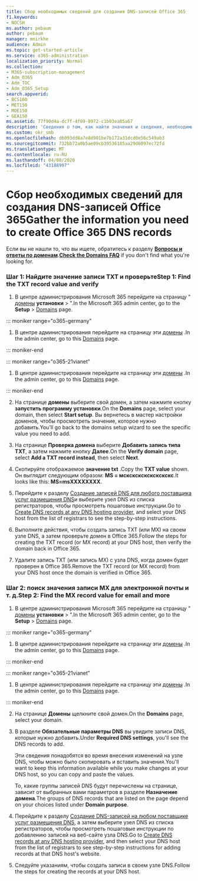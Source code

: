 ```yaml
---
title: Сбор необходимых сведений для создания DNS-записей Office 365
f1.keywords:
- NOCSH
ms.author: pebaum
author: pebaum
manager: mnirkhe
audience: Admin
ms.topic: get-started-article
ms.service: o365-administration
localization_priority: Normal
ms.collection:
- M365-subscription-management
- Adm_O365
- Adm_TOC
- Adm_O365_Setup
search.appverid:
- BCS160
- MET150
- MOE150
- GEA150
ms.assetid: 77f90d4a-dc7f-4f09-8972-c1b03ea85a67
description: 'Сведения о том, как найти значения и сведения, необходимые для создания записей DNS для Office 365. '
ms.custom: okr_smb
ms.openlocfilehash: d6093dd8a7e8d901be7b172a31dcd0e56c549ab3
ms.sourcegitcommit: 732bb72a0b5ae09cb39536185aa29d6097ec72fd
ms.translationtype: MT
ms.contentlocale: ru-RU
ms.lasthandoff: 04/08/2020
ms.locfileid: "43188997"
---
```

# <a name="gather-the-information-you-need-to-create-office-365-dns-records"></a><span data-ttu-id="c94f7-103">Сбор необходимых сведений для создания DNS-записей Office 365</span><span class="sxs-lookup"><span data-stu-id="c94f7-103">Gather the information you need to create Office 365 DNS records</span></span>

 <span data-ttu-id="c94f7-104">Если вы не нашли то, что вы ищете, обратитесь к разделу **[Вопросы и ответы по доменам](../setup/domains-faq.md)**.</span><span class="sxs-lookup"><span data-stu-id="c94f7-104">**[Check the Domains FAQ](../setup/domains-faq.md)** if you don't find what you're looking for.</span></span> 
  
### <a name="step-1-find-the-txt-record-value-and-verify"></a><span data-ttu-id="c94f7-105">Шаг 1: Найдите значение записи TXT и проверьте</span><span class="sxs-lookup"><span data-stu-id="c94f7-105">Step 1: Find the TXT record value and verify</span></span>

1. <span data-ttu-id="c94f7-106">В центре администрирования Microsoft 365 перейдите на страницу " <a href="https://go.microsoft.com/fwlink/p/?linkid=834818" target="_blank">домены</a> **установки** \> ".</span><span class="sxs-lookup"><span data-stu-id="c94f7-106">In the Microsoft 365 admin center, go to the **Setup** \> <a href="https://go.microsoft.com/fwlink/p/?linkid=834818" target="_blank">Domains</a> page.</span></span>

::: moniker range="o365-germany"

1. <span data-ttu-id="c94f7-107">В центре администрирования перейдите на страницу эти <a href="https://go.microsoft.com/fwlink/p/?linkid=854615" target="_blank">домены</a> .</span><span class="sxs-lookup"><span data-stu-id="c94f7-107">In the admin center, go to this <a href="https://go.microsoft.com/fwlink/p/?linkid=854615" target="_blank">Domains</a> page.</span></span>

::: moniker-end

::: moniker range="o365-21vianet"

1. <span data-ttu-id="c94f7-108">В центре администрирования перейдите на страницу эти <a href="https://go.microsoft.com/fwlink/p/?linkid=2007048" target="_blank">домены</a> .</span><span class="sxs-lookup"><span data-stu-id="c94f7-108">In the admin center, go to this <a href="https://go.microsoft.com/fwlink/p/?linkid=2007048" target="_blank">Domains</a> page.</span></span>

::: moniker-end
    
2. <span data-ttu-id="c94f7-109">На странице **домены** выберите свой домен, а затем нажмите кнопку **запустить программу установки**.</span><span class="sxs-lookup"><span data-stu-id="c94f7-109">On the **Domains** page, select your domain, then select **Start setup**.</span></span> <span data-ttu-id="c94f7-110">Вы вернетесь в мастер настройки доменов, чтобы просмотреть значение, которое нужно добавить.</span><span class="sxs-lookup"><span data-stu-id="c94f7-110">You'll go back to the domains setup wizard to see the specific value you need to add.</span></span>
    
3. <span data-ttu-id="c94f7-111">На странице **Проверка домена** выберите **Добавить запись типа TXT**, а затем нажмите кнопку **Далее**.</span><span class="sxs-lookup"><span data-stu-id="c94f7-111">On the **Verify domain** page, select **Add a TXT record instead**, then select **Next**.</span></span>
    
4. <span data-ttu-id="c94f7-112">Скопируйте отображаемое **значение txt** .</span><span class="sxs-lookup"><span data-stu-id="c94f7-112">Copy the **TXT value** shown.</span></span> <span data-ttu-id="c94f7-113">Он выглядит следующим образом: **MS = мскскскскскскскскс**.</span><span class="sxs-lookup"><span data-stu-id="c94f7-113">It looks like this: **MS=msXXXXXXXX**.</span></span> 
    
5. <span data-ttu-id="c94f7-114">Перейдите к разделу [Создание записей DNS для любого поставщика услуг размещения DNS](create-dns-records-at-any-dns-hosting-provider.md)и выберите узел DNS из списка регистраторов, чтобы просмотреть пошаговые инструкции.</span><span class="sxs-lookup"><span data-stu-id="c94f7-114">Go to [Create DNS records at any DNS hosting provider](create-dns-records-at-any-dns-hosting-provider.md), and select your DNS host from the list of registrars to see the step-by-step instructions.</span></span>
    
6. <span data-ttu-id="c94f7-115">Выполните действия, чтобы создать запись TXT (или MX) на своем узле DNS, а затем проверьте домен в Office 365.</span><span class="sxs-lookup"><span data-stu-id="c94f7-115">Follow the steps for creating the TXT record (or MX record) at your DNS host, then verify the domain back in Office 365.</span></span>

7. <span data-ttu-id="c94f7-116">Удалите запись TXT (или запись MX) с узла DNS, когда домен будет проверен в Office 365.</span><span class="sxs-lookup"><span data-stu-id="c94f7-116">Remove the TXT record (or MX record) from your DNS host once the domain is verified in Office 365.</span></span>
    
### <a name="step-2-find-the-mx-record-value-for-email-and-more"></a><span data-ttu-id="c94f7-117">Шаг 2: поиск значения записи MX для электронной почты и т. д.</span><span class="sxs-lookup"><span data-stu-id="c94f7-117">Step 2: Find the MX record value for email and more</span></span>

1. <span data-ttu-id="c94f7-118">В центре администрирования Microsoft 365 перейдите на страницу " <a href="https://go.microsoft.com/fwlink/p/?linkid=834818" target="_blank">домены</a> **установки** \> ".</span><span class="sxs-lookup"><span data-stu-id="c94f7-118">In the Microsoft 365 admin center, go to the **Setup** \> <a href="https://go.microsoft.com/fwlink/p/?linkid=834818" target="_blank">Domains</a> page.</span></span>
    
::: moniker range="o365-germany"

1. <span data-ttu-id="c94f7-119">В центре администрирования перейдите на страницу эти <a href="https://go.microsoft.com/fwlink/p/?linkid=854615" target="_blank">домены</a> .</span><span class="sxs-lookup"><span data-stu-id="c94f7-119">In the admin center, go to this <a href="https://go.microsoft.com/fwlink/p/?linkid=854615" target="_blank">Domains</a> page.</span></span>

::: moniker-end

::: moniker range="o365-21vianet"

1. <span data-ttu-id="c94f7-120">В центре администрирования перейдите на страницу эти <a href="https://go.microsoft.com/fwlink/p/?linkid=2007048" target="_blank">домены</a> .</span><span class="sxs-lookup"><span data-stu-id="c94f7-120">In the admin center, go to this <a href="https://go.microsoft.com/fwlink/p/?linkid=2007048" target="_blank">Domains</a> page.</span></span>

::: moniker-end
    
2. <span data-ttu-id="c94f7-121">На странице **Домены** щелкните свой домен.</span><span class="sxs-lookup"><span data-stu-id="c94f7-121">On the **Domains** page, select your domain.</span></span> 
    
3. <span data-ttu-id="c94f7-122">В разделе **Обязательные параметры DNS** вы увидите записи DNS, которые нужно добавить.</span><span class="sxs-lookup"><span data-stu-id="c94f7-122">Under **Required DNS settings**, you'll see the DNS records to add.</span></span>
    
    <span data-ttu-id="c94f7-123">Эти сведения понадобятся во время внесения изменений на узле DNS, чтобы можно было скопировать и вставить значения.</span><span class="sxs-lookup"><span data-stu-id="c94f7-123">You'll want to keep this information available while you make changes at your DNS host, so you can copy and paste the values.</span></span>
    
    <span data-ttu-id="c94f7-124">То, какие группы записей DNS будут перечислены на странице, зависит от выбранных вами параметров в разделе **Назначение домена**.</span><span class="sxs-lookup"><span data-stu-id="c94f7-124">The groups of DNS records that are listed on the page depend on your choices listed under **Domain purpose**.</span></span>
    
4. <span data-ttu-id="c94f7-125">Перейдите к разделу [Создание DNS-записей на любом поставщике услуг размещения DNS](create-dns-records-at-any-dns-hosting-provider.md), а затем выберите узел DNS из списка регистраторов, чтобы просмотреть пошаговые инструкции по добавлению записей на веб-сайте узла DNS.</span><span class="sxs-lookup"><span data-stu-id="c94f7-125">Go to [Create DNS records at any DNS hosting provider](create-dns-records-at-any-dns-hosting-provider.md), and then select your DNS host from the list of registrars to see step-by-step instructions for adding records at that DNS host's website.</span></span>
    
5. <span data-ttu-id="c94f7-126">Следуйте указаниям, чтобы создать записи в своем узле DNS.</span><span class="sxs-lookup"><span data-stu-id="c94f7-126">Follow the steps for creating the records at your DNS host.</span></span>
